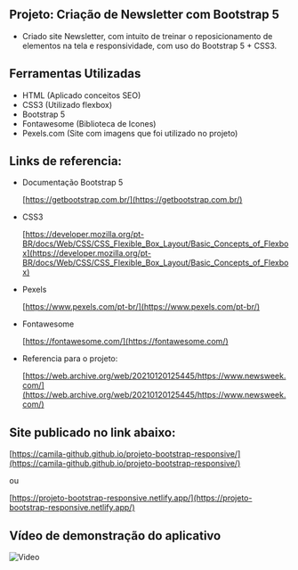 ## Projeto: Criação de Newsletter com Bootstrap 5

- Criado site Newsletter, com intuito de treinar o reposicionamento de elementos na tela e responsividade, com uso do Bootstrap 5 + CSS3.

## Ferramentas Utilizadas

- HTML (Aplicado conceitos SEO)
- CSS3 (Utilizado flexbox)
- Bootstrap 5
- Fontawesome (Biblioteca de Icones)
- Pexels.com (Site com imagens que foi utilizado no projeto)

## Links de referencia:

- Documentação Bootstrap 5

  [https://getbootstrap.com.br/](https://getbootstrap.com.br/)

- CSS3

  [https://developer.mozilla.org/pt-BR/docs/Web/CSS/CSS_Flexible_Box_Layout/Basic_Concepts_of_Flexbox](https://developer.mozilla.org/pt-BR/docs/Web/CSS/CSS_Flexible_Box_Layout/Basic_Concepts_of_Flexbox)


- Pexels

  [https://www.pexels.com/pt-br/](https://www.pexels.com/pt-br/)

- Fontawesome

  [https://fontawesome.com/](https://fontawesome.com/)

- Referencia para o projeto:

  [https://web.archive.org/web/20210120125445/https://www.newsweek.com/](https://web.archive.org/web/20210120125445/https://www.newsweek.com/)

## Site publicado no link abaixo:

  [https://camila-github.github.io/projeto-bootstrap-responsive/](https://camila-github.github.io/projeto-bootstrap-responsive/)
  
  ou
  
  [https://projeto-bootstrap-responsive.netlify.app/](https://projeto-bootstrap-responsive.netlify.app/)

## Vídeo de demonstração do aplicativo

  ![Video](https://github.com/camila-github/projeto-bootstrap-responsive/blob/main/docs/video1.gif)

